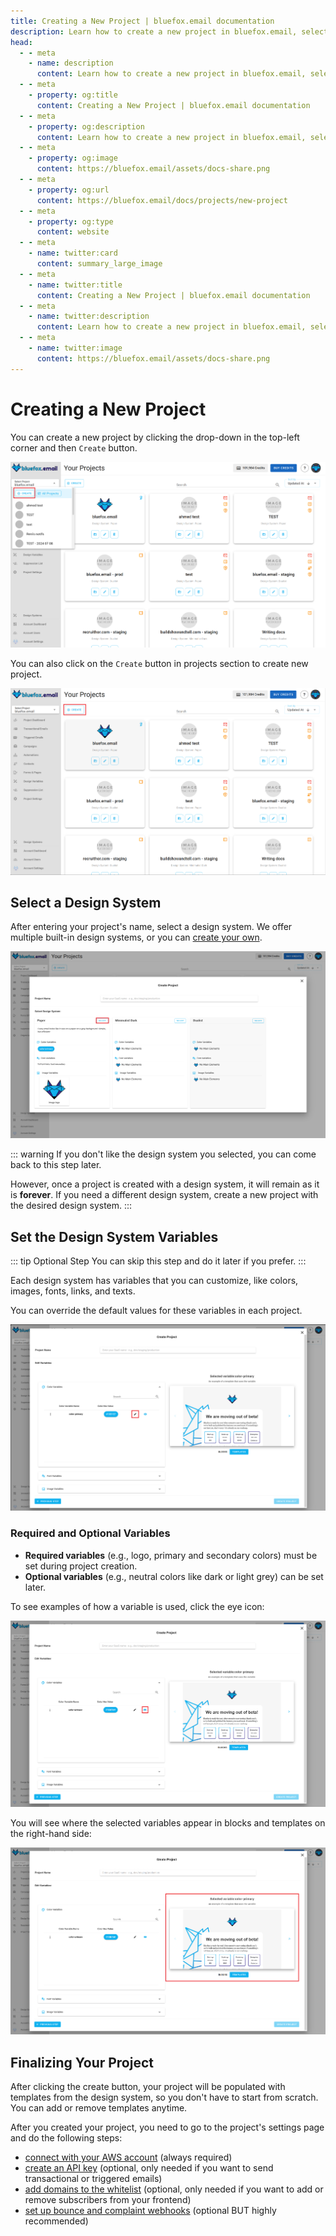 ```yaml
---
title: Creating a New Project | bluefox.email documentation
description: Learn how to create a new project in bluefox.email, select and customize design systems, and configure settings like AWS credentials and API keys.
head:
  - - meta
    - name: description
      content: Learn how to create a new project in bluefox.email, select and customize design systems, and configure settings like AWS credentials and API keys.
  - - meta
    - property: og:title
      content: Creating a New Project | bluefox.email documentation
  - - meta
    - property: og:description
      content: Learn how to create a new project in bluefox.email, select and customize design systems, and configure settings like AWS credentials and API keys.
  - - meta
    - property: og:image
      content: https://bluefox.email/assets/docs-share.png
  - - meta
    - property: og:url
      content: https://bluefox.email/docs/projects/new-project
  - - meta
    - property: og:type
      content: website
  - - meta
    - name: twitter:card
      content: summary_large_image
  - - meta
    - name: twitter:title
      content: Creating a New Project | bluefox.email documentation
  - - meta
    - name: twitter:description
      content: Learn how to create a new project in bluefox.email, select and customize design systems, and configure settings like AWS credentials and API keys.
  - - meta
    - name: twitter:image
      content: https://bluefox.email/assets/docs-share.png
---
```


# Creating a New Project

You can create a new project by clicking the drop-down in the top-left corner and then `Create` button.

![A screenshot of the projects view.](./project-create.webp)

You can also click on the `Create` button in projects section to create new project.

![A screenshot of the projects view.](./project-create-2.webp)

## Select a Design System

After entering your project's name, select a design system. We offer multiple built-in design systems, or you can [create your own](/docs/design-systems/).

![A screenshot of the project creation wizard's design system selection step.](./project-create-select-design-system.webp)

::: warning
If you don't like the design system you selected, you can come back to this step later.

However, once a project is created with a design system, it will remain as it is **forever**. If you need a different design system, create a new project with the desired design system.
:::

## Set the Design System Variables

::: tip Optional Step
You can skip this step and do it later if you prefer.
:::

Each design system has variables that you can customize, like colors, images, fonts, links, and texts.

You can override the default values for these variables in each project.

![A screenshot of the project creation wizard's design system variables settings step.](./project-create-edit-design-system-variable.webp)

### Required and Optional Variables

- **Required variables** (e.g., logo, primary and secondary colors) must be set during project creation.
- **Optional variables** (e.g., neutral colors like dark or light grey) can be set later.

To see examples of how a variable is used, click the eye icon:

![A screenshot of the project creation wizard's design system variables settings step - preview variable icon.](./project-create-preview-design-system-variables.webp)

You will see where the selected variables appear in blocks and templates on the right-hand side:

![A screenshot of the project creation wizard's design system variables settings step - preview blocks and templates.](./project-create-block-template-preview.webp)

## Finalizing Your Project

After clicking the create button, your project will be populated with templates from the design system, so you don't have to start from scratch. You can add or remove templates anytime.

After you created your project, you need to go to the project's settings page and do the following steps:
- [connect with your AWS account](/docs/projects/settings.html#aws-credentials) (always required)
- [create an API key](/docs/projects/settings.html#api-keys) (optional, only needed if you want to send transactional or triggered emails)
- [add domains to the whitelist](/docs/projects/settings.html#domain-whitelists) (optional, only needed if you want to add or remove subscribers from your frontend)
- [set up bounce and complaint webhooks](/docs/projects/settings.html#bounce-complaint-webhooks) (optional BUT highly recommended)

